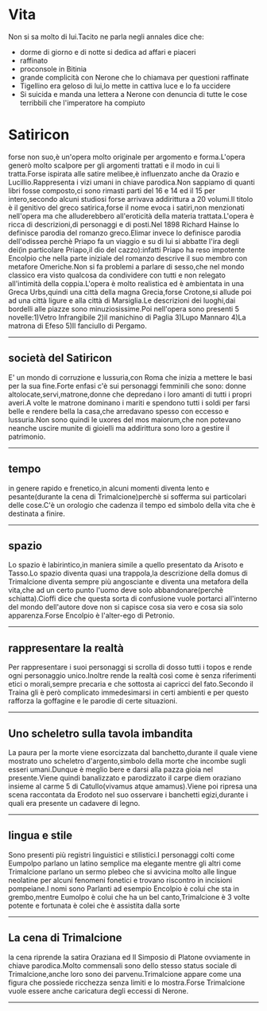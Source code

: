 # Vita
Non si sa molto di lui.Tacito ne parla negli annales dice che:
- dorme di giorno e di notte si dedica ad affari e piaceri
- raffinato
- proconsole in Bitinia
- grande complicità con Nerone che lo chiamava per questioni raffinate
- Tigellino era geloso di lui,lo mette in cattiva luce e lo fa uccidere
- Si suicida e manda una lettera a Nerone con denuncia di tutte le cose terribbili che l'imperatore ha compiuto
# Satiricon
forse non suo,è un'opera molto originale per argomento e forma.L'opera generò molto scalpore per gli argomenti trattati e il modo in cui li tratta.Forse ispirata alle satire melibee,è influenzato anche da Orazio e Lucillio.Rappresenta i vizi umani in chiave parodica.Non  sappiamo di quanti libri fosse composto,ci sono rimasti parti del 16 e 14 ed il 15 per intero,secondo alcuni studiosi forse arrivava addirittura a 20 volumi.Il titolo è il genitivo del greco satirica,forse il nome evoca i satiri,non menzionati nell'opera ma che alluderebbero all'eroticità della materia trattata.L'opera è ricca di descrizioni,di personaggi e di posti.Nel 1898 Richard Hainse lo definisce parodia del romanzo greco.Elimar invece lo definisce parodia dell'odissea perchè Priapo fa un viaggio e su di lui si abbatte l'ira degli dei(in particolare Priapo,il dio del cazzo):infatti Priapo ha reso impotente Encolpio che nella parte iniziale del romanzo descrive il suo membro con metafore Omeriche.Non si fa problemi a parlare di sesso,che nel mondo classico era visto qualcosa da condividere con tutti e non relegato all'intimità della coppia.L'opera è molto realistica ed è ambientata in una Greca Urbs,quindi una città della magna Grecia,forse Crotone,si allude poi ad una città ligure e alla città di Marsiglia.Le descrizioni dei luoghi,dai bordelli alle piazze sono minuziosissime.Poi nell'opera sono presenti 5 novelle:1)Vetro Infrangibile 2)il manichino di Paglia 3)Lupo Mannaro 4)La matrona di Efeso 5)Il fanciullo di Pergamo.

---
## società del Satiricon 
E' un mondo di corruzione e lussuria,con Roma che inizia a mettere le basi per la sua fine.Forte enfasi c'è sui personaggi femminili che sono: donne altolocate,servi,matrone,donne che depredano i loro amanti di tutti i propri averi.A volte le matrone dominano i mariti e spendono tutti i soldi per farsi belle e rendere bella la casa,che arredavano spesso con eccesso e lussuria.Non sono quindi le uxores del mos maiorum,che non potevano neanche uscire munite di gioielli ma addirittura sono loro a gestire il patrimonio.

---
## tempo
in genere rapido e frenetico,in alcuni momenti diventa lento e pesante(durante la cena di Trimalcione)perchè si sofferma sui particolari delle cose.C'è un orologio che cadenza il tempo ed simbolo della vita che è destinata a finire.

---
## spazio
Lo spazio è labirintico,in maniera simile a quello presentato da Arisoto e Tasso.Lo spazio diventa quasi una trappola,la descrizione della domus di Trimalcione diventa sempre più angosciante e diventa una metafora  della vita,che ad un certo punto l'uomo deve solo abbandonare(perchè schiatta).Cioffi dice che questa sorta di confusione vuole portarci all'interno del mondo dell'autore dove non si capisce cosa sia vero e cosa sia solo apparenza.Forse Encolpio è l'alter-ego di Petronio.

---
## rappresentare la realtà
Per rappresentare i suoi personaggi si scrolla di dosso tutti i topos e rende ogni personaggio unico.Inoltre rende la realtà così come è senza riferimenti etici o morali,sempre precaria e che sottosta ai capricci del fato.Secondo il Traina gli è però complicato immedesimarsi in certi ambienti e per questo rafforza la goffagine e le parodie di certe situazioni.

---
## Uno scheletro sulla tavola imbandita
La paura per la morte viene esorcizzata dal banchetto,durante il quale viene mostrato uno scheletro d'argento,simbolo della morte che incombe sugli esseri umani.Dunque è meglio bere e darsi alla pazza gioia nel presente.Viene quindi banalizzato e parodizzato il carpe diem oraziano insieme al carme 5 di Catullo(vivamus atque amamus).Viene poi ripresa una scena raccontata da Erodoto nel suo osservare i banchetti egizi,durante i quali era presente un cadavere di legno.

---
## lingua e stile
Sono presenti più registri linguistici e stilistici.I personaggi colti come Eumpolpo parlano un latino semplice ma elegante mentre gli altri come Trimalcione parlano un sermo plebeo che si avvicina molto alle lingue neolatine per alcuni fenomeni fonetici e trovano riscontro in incisioni pompeiane.I nomi sono Parlanti ad esempio Encolpio è colui che sta in grembo,mentre Eumolpo è colui che ha un bel canto,Trimalcione è 3 volte potente e fortunata è colei che è assistita dalla sorte

---
## La cena di Trimalcione
la cena riprende la satira Oraziana ed Il Simposio di Platone ovviamente in chiave parodica.Molto commensali sono dello stesso status sociale di Trimalcione,anche loro sono dei parvenu.Trimalcione appare come una figura che possiede ricchezza senza limiti e lo mostra.Forse Trimalcione vuole essere anche caricatura degli eccessi di Nerone.

---
